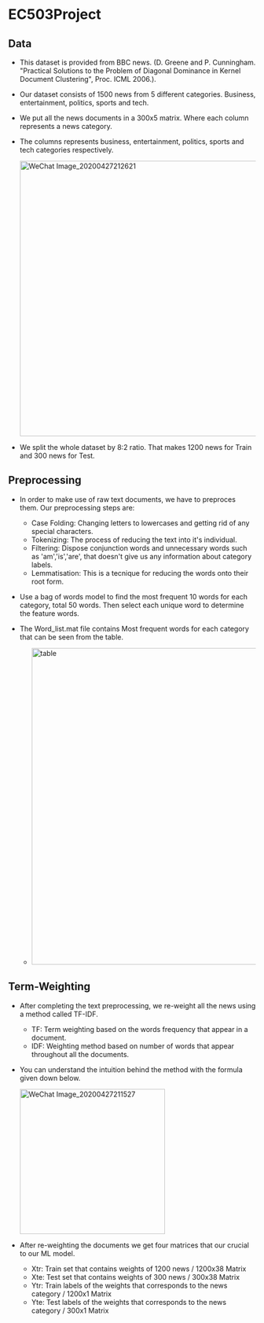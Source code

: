 # EC503Project
## Data
* This dataset is provided from BBC news. (D. Greene and P. Cunningham. "Practical Solutions to the Problem of Diagonal Dominance in Kernel Document Clustering", Proc. ICML 2006.).

* Our dataset consists of 1500 news from 5 different categories. Business, entertainment, politics, sports and tech. 

* We put all the news documents in a 300x5 matrix. Where each column represents a news category.   

*  The columns represents business, entertainment, politics, sports and tech categories respectively. 

    <img width="560" alt="WeChat Image_20200427212621" src="https://user-images.githubusercontent.com/55101879/80549796-29ec4c00-898c-11ea-8dc3-15905eae4b78.png">

* We split the whole dataset by 8:2 ratio. That makes 1200 news for Train and 300 news for Test.
## Preprocessing
* In order to make use of raw text documents, we have to preproces them. Our preprocessing steps are:
  * Case Folding: Changing letters to lowercases and getting rid of any special characters.
  * Tokenizing: The process of reducing the text into it's individual.
  * Filtering: Dispose conjunction words and unnecessary words such as 'am','is','are', that doesn't give us any information about category labels.
  * Lemmatisation: This is a tecnique for reducing the words onto their root form. 
  
 * Use a bag of words model to find the most frequent 10 words for each category, total 50 words. Then select each unique word to determine the feature words. 

* The Word_list.mat file contains Most frequent words for each category that can be seen from the table.

    * <img width="644" alt="table" src="https://user-images.githubusercontent.com/55101879/80283559-69920a00-86e6-11ea-814a-9e25e5b52acd.png">

 ## Term-Weighting
 * After completing the text preprocessing, we re-weight all the news using a method called TF-IDF.
    * TF: Term weighting based on the words frequency that appear in a document. 
    * IDF: Weighting method based on number of words that appear throughout all the documents.
 * You can understand the intuition behind the method with the formula given down below.
 
    <img width="295" alt="WeChat Image_20200427211527" src="https://user-images.githubusercontent.com/55101879/80670978-7f048c80-8a76-11ea-9bae-0075de64e511.png">

* After re-weighting the documents we get four matrices that our crucial to our ML model.
    * Xtr: Train set that contains weights of 1200 news / 1200x38 Matrix
    * Xte: Test set that contains weights of  300 news / 300x38 Matrix
    * Ytr: Train labels of the weights that corresponds to the news category / 1200x1 Matrix
    * Yte: Test labels of the weights that corresponds to the news category / 300x1 Matrix
